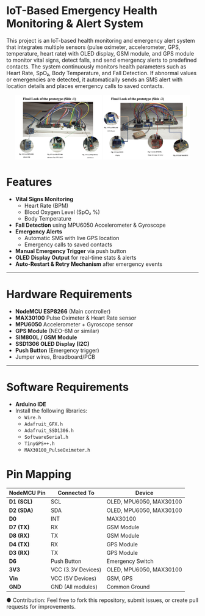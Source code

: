 #               IoT-Based Emergency Health Monitoring & Alert System
This project is an IoT-based health monitoring and emergency alert system that integrates multiple sensors (pulse oximeter, accelerometer, GPS, temperature, heart rate) with OLED display, GSM module, and GPS module to monitor vital signs, detect falls, and send emergency alerts to predefined contacts.
The system continuously monitors health parameters such as Heart Rate, SpO₂, Body Temperature, and Fall Detection. If abnormal values or emergencies are detected, it automatically sends an SMS alert with location details and places emergency calls to saved contacts.

<p align="center">
  <img src="Final Showcase - I.png" alt="Image 1" width="45%"/>
  <img src="Final Showcase - II.png" alt="Image 2" width="45%"/>
</p>


# Features
- **Vital Signs Monitoring**  
  - Heart Rate (BPM)  
  - Blood Oxygen Level (SpO₂ %)  
  - Body Temperature  
- **Fall Detection** using MPU6050 Accelerometer & Gyroscope  
- **Emergency Alerts**  
  - Automatic SMS with live GPS location  
  - Emergency calls to saved contacts  
- **Manual Emergency Trigger** via push button  
- **OLED Display Output** for real-time stats & alerts  
- **Auto-Restart & Retry Mechanism** after emergency events  

---
# Hardware Requirements  
- **NodeMCU ESP8266** (Main controller)  
- **MAX30100** Pulse Oximeter & Heart Rate sensor  
- **MPU6050** Accelerometer + Gyroscope sensor  
- **GPS Module** (NEO-6M or similar)  
- **SIM800L / GSM Module**  
- **SSD1306 OLED Display (I2C)**  
- **Push Button** (Emergency trigger)  
- Jumper wires, Breadboard/PCB  

---
# Software Requirements  
- **Arduino IDE**  
- Install the following libraries:  
  - `Wire.h`  
  - `Adafruit_GFX.h`  
  - `Adafruit_SSD1306.h`  
  - `SoftwareSerial.h`  
  - `TinyGPS++.h`  
  - `MAX30100_PulseOximeter.h`  


# Pin Mapping
| NodeMCU Pin  | Connected To       | Device                  |
| ------------ | ------------------ | ----------------------- |
| **D1 (SCL)** | SCL                | OLED, MPU6050, MAX30100 |
| **D2 (SDA)** | SDA                | OLED, MPU6050, MAX30100 |
| **D0**       | INT                | MAX30100                |
| **D7 (TX)**  | RX                 | GSM Module              |
| **D8 (RX)**  | TX                 | GSM Module              |
| **D4 (TX)**  | RX                 | GPS Module              |
| **D3 (RX)**  | TX                 | GPS Module              |
| **D6**       | Push Button        | Emergency Switch        |
| **3V3**      | VCC (3.3V Devices) | OLED, MPU6050, MAX30100 |
| **Vin**      | VCC (5V Devices)   | GSM, GPS                |
| **GND**      | GND (All modules)  | Common Ground           |

● Contribution: Feel free to fork this repository, submit issues, or create pull requests for improvements.
